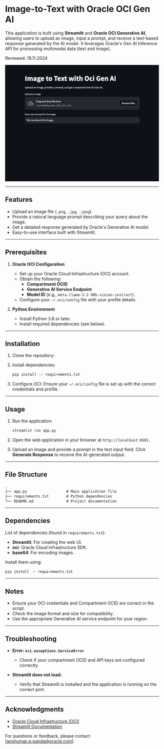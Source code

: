 
# Image-to-Text with Oracle OCI Gen AI

This application is built using **Streamlit** and **Oracle OCI Generative AI**, allowing users to upload an image, input a prompt, and receive a text-based response generated by the AI model. It leverages Oracle's Gen AI Inference API for processing multimodal data (text and image).

Reviewed: 19.11.2024

<img src="./image1.png">
</img>

---

## Features

- Upload an image file (`.png`, `.jpg`, `.jpeg`).
- Provide a natural language prompt describing your query about the image.
- Get a detailed response generated by Oracle's Generative AI model.
- Easy-to-use interface built with Streamlit.

---

## Prerequisites

1. **Oracle OCI Configuration**
   - Set up your Oracle Cloud Infrastructure (OCI) account.
   - Obtain the following:
     - **Compartment OCID**
     - **Generative AI Service Endpoint**
     - **Model ID** (e.g., `meta.llama-3.2-90b-vision-instruct`).
   - Configure your `~/.oci/config` file with your profile details.

2. **Python Environment**
   - Install Python 3.8 or later.
   - Install required dependencies (see below).

---

## Installation

1. Clone the repository:
  

2. Install dependencies:
   ```bash
   pip install -r requirements.txt
   ```

3. Configure OCI:
   Ensure your `~/.oci/config` file is set up with the correct credentials and profile.

---

## Usage

1. Run the application:
   ```bash
   streamlit run app.py
   ```

2. Open the web application in your browser at `http://localhost:8501`.

3. Upload an image and provide a prompt in the text input field. Click **Generate Response** to receive the AI-generated output.

---

## File Structure

```plaintext
.
├── app.py                  # Main application file
├── requirements.txt        # Python dependencies
└── README.md               # Project documentation
```

---

## Dependencies

List of dependencies (found in `requirements.txt`):
- **Streamlit**: For creating the web UI.
- **oci**: Oracle Cloud Infrastructure SDK.
- **base64**: For encoding images.

Install them using:
```bash
pip install -r requirements.txt
```

---

## Notes

- Ensure your OCI credentials and Compartment OCID are correct in the script.
- Check the image format and size for compatibility.
- Use the appropriate Generative AI service endpoint for your region.

---

## Troubleshooting

- **Error: `oci.exceptions.ServiceError`**
  - Check if your compartment OCID and API keys are configured correctly.
  
- **Streamlit does not load:**
  - Verify that Streamlit is installed and the application is running on the correct port.



---

## Acknowledgments

- [Oracle Cloud Infrastructure (OCI)](https://www.oracle.com/cloud/)
- [Streamlit Documentation](https://docs.streamlit.io/)
  
For questions or feedback, please contact [anshuman.p.panda@oracle.com].
